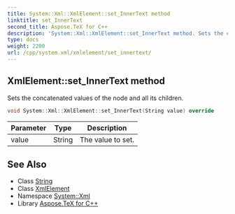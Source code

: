 ```yaml
---
title: System::Xml::XmlElement::set_InnerText method
linktitle: set_InnerText
second_title: Aspose.TeX for C++
description: 'System::Xml::XmlElement::set_InnerText method. Sets the concatenated values of the node and all its children in C++.'
type: docs
weight: 2200
url: /cpp/system.xml/xmlelement/set_innertext/
---
```

## XmlElement::set_InnerText method


Sets the concatenated values of the node and all its children.

```cpp
void System::Xml::XmlElement::set_InnerText(String value) override
```


| Parameter | Type | Description |
| --- | --- | --- |
| value | String | The value to set. |

## See Also

* Class [String](../../../system/string/)
* Class [XmlElement](../)
* Namespace [System::Xml](../../)
* Library [Aspose.TeX for C++](../../../)
